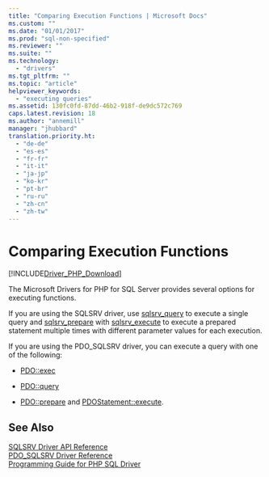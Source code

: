 ```yaml
---
title: "Comparing Execution Functions | Microsoft Docs"
ms.custom: ""
ms.date: "01/01/2017"
ms.prod: "sql-non-specified"
ms.reviewer: ""
ms.suite: ""
ms.technology: 
  - "drivers"
ms.tgt_pltfrm: ""
ms.topic: "article"
helpviewer_keywords: 
  - "executing queries"
ms.assetid: 130fc0fd-87dd-46b2-918f-de9dc572c769
caps.latest.revision: 18
ms.author: "annemill"
manager: "jhubbard"
translation.priority.ht: 
  - "de-de"
  - "es-es"
  - "fr-fr"
  - "it-it"
  - "ja-jp"
  - "ko-kr"
  - "pt-br"
  - "ru-ru"
  - "zh-cn"
  - "zh-tw"
---
```

# Comparing Execution Functions
[!INCLUDE[Driver_PHP_Download](../../connect/php/includes)]

The Microsoft Drivers for PHP for SQL Server provides several options for executing functions.  
  
If you are using the SQLSRV driver, use [sqlsrv_query](../../connect/php/sqlsrv_query.md) to execute a single query and [sqlsrv_prepare](../../connect/php/sqlsrv_prepare.md) with [sqlsrv_execute](../../connect/php/sqlsrv_execute.md) to execute a prepared statement multiple times with different parameter values for each execution.  
  
If you are using the PDO_SQLSRV driver, you can execute a query with one of the following:  
  
-   [PDO::exec](../../connect/php/pdo--exec.md)  
  
-   [PDO::query](../../connect/php/pdo--query.md)  
  
-   [PDO::prepare](../../connect/php/pdo--prepare.md) and [PDOStatement::execute](../../connect/php/pdostatement--execute.md).  
  
## See Also  
[SQLSRV Driver API Reference](../../connect/php/sqlsrv-driver-api-reference.md)  
[PDO_SQLSRV Driver Reference](../../connect/php/pdo_sqlsrv-driver-reference.md)  
[Programming Guide for PHP SQL Driver](../../connect/php/programming-guide-for-php-sql-driver.md)
  

